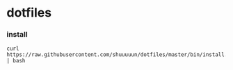 # dotfiles

### install
```
curl https://raw.githubusercontent.com/shuuuuun/dotfiles/master/bin/install.sh | bash
```
